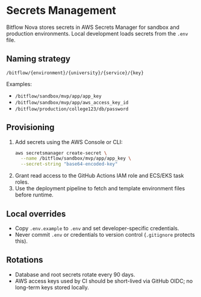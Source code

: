 # Secrets Management

Bitflow Nova stores secrets in AWS Secrets Manager for sandbox and production environments. Local development loads secrets from the `.env` file.

## Naming strategy

```
/bitflow/{environment}/{university}/{service}/{key}
```

Examples:

- `/bitflow/sandbox/mvp/app/app_key`
- `/bitflow/sandbox/mvp/app/aws_access_key_id`
- `/bitflow/production/college123/db/password`

## Provisioning

1. Add secrets using the AWS Console or CLI:
   ```bash
   aws secretsmanager create-secret \
     --name /bitflow/sandbox/mvp/app/app_key \
     --secret-string "base64-encoded-key"
   ```
2. Grant read access to the GitHub Actions IAM role and ECS/EKS task roles.
3. Use the deployment pipeline to fetch and template environment files before runtime.

## Local overrides

- Copy `.env.example` to `.env` and set developer-specific credentials.
- Never commit `.env` or credentials to version control (`.gitignore` protects this).

## Rotations

- Database and root secrets rotate every 90 days.
- AWS access keys used by CI should be short-lived via GitHub OIDC; no long-term keys stored locally.
